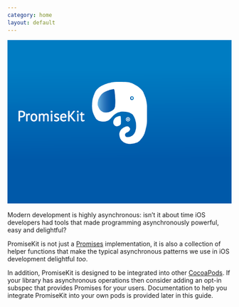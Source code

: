 ```yaml
---
category: home
layout: default
---
```


<img src='/public/img/header.png' id='elephants'>

Modern development is highly asynchronous: isn’t it about time iOS developers had tools that made programming asynchronously powerful, easy and delightful?

PromiseKit is not just a [Promises](http://wikipedia.org/wiki/Promise_%28programming%29) implementation, it is also a collection of helper functions that make the typical asynchronous patterns we use in iOS development delightful *too*.

In addition, PromiseKit is designed to be integrated into other [CocoaPods](http://cocoapods.org). If your library has asynchronous operations then consider adding an opt-in subspec that provides Promises for your users. Documentation to help you integrate PromiseKit into your own pods is provided later in this guide.
